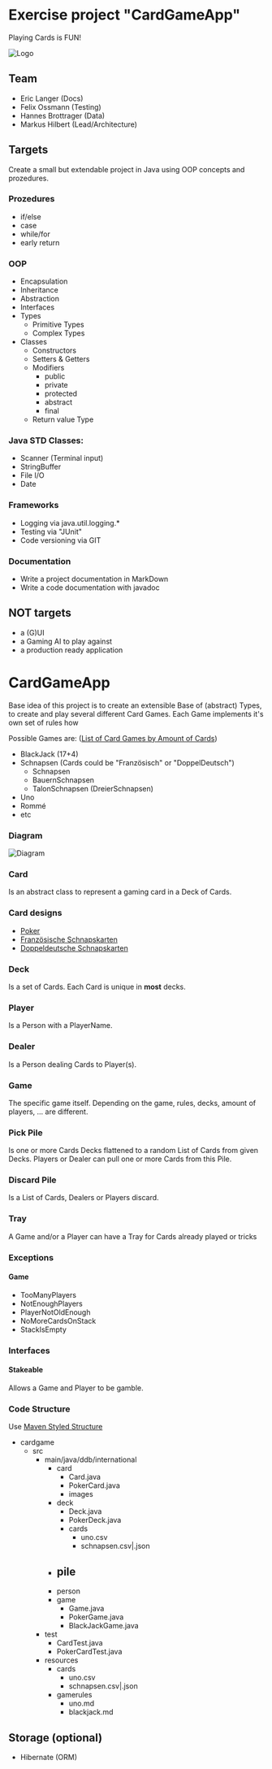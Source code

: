 # Exercise project "CardGameApp"
Playing Cards is FUN!

![Logo](logo.jpg)

## Team
- Eric Langer (Docs)
- Felix Ossmann (Testing)
- Hannes Brottrager (Data)
- Markus Hilbert (Lead/Architecture)

## Targets
Create a small but extendable project in Java using OOP concepts and prozedures.

### Prozedures
- if/else
- case
- while/for
- early return

### OOP
- Encapsulation
- Inheritance
- Abstraction
- Interfaces
- Types
  - Primitive Types
  - Complex Types
- Classes
  - Constructors
  - Setters & Getters
  - Modifiers
    - public
    - private 
    - protected
    - abstract
    - final
  - Return value Type

### Java STD Classes:
- Scanner (Terminal input)
- StringBuffer
- File I/O
- Date

### Frameworks
- Logging via java.util.logging.*
- Testing via "JUnit"
- Code versioning via GIT

### Documentation
- Write a project documentation in MarkDown
- Write a code documentation with javadoc

## NOT targets
- a (G)UI
- a Gaming AI to play against
- a production ready application

# CardGameApp
Base idea of this project is to create an extensible Base of (abstract) Types, to create and play several different Card Games.
Each Game implements it's own set of rules how

Possible Games are: ([List of Card Games by Amount of Cards](https://de.wikipedia.org/wiki/Liste_von_Kartenspielen_nach_Kartenanzahl_geordnet))
- BlackJack (17+4)
- Schnapsen (Cards could be "Französisch" or "DoppelDeutsch")
  - Schnapsen
  - BauernSchnapsen
  - TalonSchnapsen (DreierSchnapsen)
- Uno
- Rommé
- etc


### Diagram
<!-- insert image here -->
![Diagram](uml-models/overview.png)

### Card
Is an abstract class to represent a gaming card in a Deck of Cards.

### Card designs
- [Poker](https://www.piatnik-individual.com/produkt/4-eckzeichen-nur-rueckseite-gestalten-hochladen/)
- [Französische Schnapskarten](https://www.piatnik-individual.com/produkt/franzoesische-25-karten-nur-rueckseite-gestalten-hochladen/)
- [Doppeldeutsche Schnapskarten](https://www.piatnik-individual.com/produkt/doppeldeutsche-36-karten-nur-rueckseite-gestalten/)

### Deck
Is a set of Cards.
Each Card is unique in **most** decks.

### Player
Is a Person with a PlayerName.

### Dealer
Is a Person dealing Cards to Player(s).

### Game
The specific game itself. Depending on the game, rules, decks, amount of players, ... are different.

### Pick Pile
Is one or more Cards Decks flattened to a random List of Cards from given Decks.
Players or Dealer can pull one or more Cards from this Pile.

### Discard Pile
Is a List of Cards, Dealers or Players discard.

### Tray
A Game and/or a Player can have a Tray for Cards already played or tricks

### Exceptions
#### Game
- TooManyPlayers
- NotEnoughPlayers
- PlayerNotOldEnough
- NoMoreCardsOnStack
- StackIsEmpty

### Interfaces

#### Stakeable
Allows a Game and Player to be gamble.


### Code Structure
Use [Maven Styled Structure](https://maven.apache.org/guides/introduction/introduction-to-the-standard-directory-layout.html)
- cardgame
  - src
    - main/java/ddb/international
      - card
        - Card.java
        - PokerCard.java
        - images
      - deck
        - Deck.java
        - PokerDeck.java
        - cards
          - uno.csv
          - schnapsen.csv|.json    
      - pile
        - 
      - person
      - game
        - Game.java
        - PokerGame.java
        - BlackJackGame.java
    - test
      - CardTest.java
      - PokerCardTest.java
    - resources
      - cards
        - uno.csv
        - schnapsen.csv|.json
      - gamerules
        - uno.md
        - blackjack.md


## Storage (optional)
- Hibernate (ORM)
